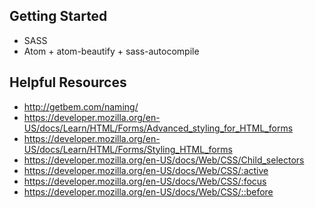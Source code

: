## Getting Started
- SASS
- Atom + atom-beautify + sass-autocompile

## Helpful Resources
- http://getbem.com/naming/
- https://developer.mozilla.org/en-US/docs/Learn/HTML/Forms/Advanced_styling_for_HTML_forms
- https://developer.mozilla.org/en-US/docs/Learn/HTML/Forms/Styling_HTML_forms
- https://developer.mozilla.org/en-US/docs/Web/CSS/Child_selectors
- https://developer.mozilla.org/en-US/docs/Web/CSS/:active
- https://developer.mozilla.org/en-US/docs/Web/CSS/:focus
- https://developer.mozilla.org/en-US/docs/Web/CSS/::before
